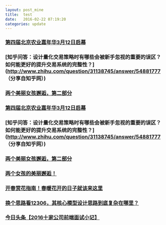 ```yaml
---
layout: post_mine
title:  test
date:   2016-02-22 07:19:20
categories: update
---
```

### [第四届北京农业嘉年华3月12日启幕](https://mp.weixin.qq.com/s?__biz=MzA4MTI4MDQzNQ==&mid=401888751&idx=1&sn=5eedd24e142591c14d14b6df6feff770&scene=0&key=710a5d99946419d9b9c2e634d7dc028d84e1803730e4651333b63a187de16b60140cb458365caab83379cf6b846a9a14&ascene=7&uin=MjI4OTg2NjU%3D&devicetype=android-21&version=26030d33&nettype=cmnet&pass_ticket=4babP2Z%2B0aOBs83rgrsmfwSa0hppbQCXFYjvXwYCdAw%3D)

### [知乎问答：设计量化交易策略时有哪些会被新手忽视的重要的误区？如何能更好的提升交易系统的完整性？](http://www.zhihu.com/question/31138745/answer/54881777 （分享自知乎网）)

### [两个美丽女孩邂逅，第二部分](https://mp.weixin.qq.com/s?__biz=MzAxODIwNDkzMw==&mid=403803110&idx=1&sn=59e18a0b75187edbdf7d2acf64f29b77&scene=0&key=710a5d99946419d9044facc265bf5b55d2fa5e8e6ec667e24bb8ad9441d4c7b37a7ace19f14706b689a975203f960018&ascene=7&uin=MjI4OTg2NjU%3D&devicetype=android-21&version=26030d33&nettype=cmnet&pass_ticket=4babP2Z%2B0aOBs83rgrsmfwSa0hppbQCXFYjvXwYCdAw%3D)

### [第四届北京农业嘉年华3月12日启幕](https://mp.weixin.qq.com/s?__biz=MzA4MTI4MDQzNQ==&mid=401888751&idx=1&sn=5eedd24e142591c14d14b6df6feff770&scene=0&key=710a5d99946419d9b9c2e634d7dc028d84e1803730e4651333b63a187de16b60140cb458365caab83379cf6b846a9a14&ascene=7&uin=MjI4OTg2NjU%3D&devicetype=android-21&version=26030d33&nettype=cmnet&pass_ticket=4babP2Z%2B0aOBs83rgrsmfwSa0hppbQCXFYjvXwYCdAw%3D)

### [知乎问答：设计量化交易策略时有哪些会被新手忽视的重要的误区？如何能更好的提升交易系统的完整性？](http://www.zhihu.com/question/31138745/answer/54881777 （分享自知乎网）)

### [两个美丽女孩邂逅，第二部分](https://mp.weixin.qq.com/s?__biz=MzAxODIwNDkzMw==&mid=403803110&idx=1&sn=59e18a0b75187edbdf7d2acf64f29b77&scene=0&key=710a5d99946419d9044facc265bf5b55d2fa5e8e6ec667e24bb8ad9441d4c7b37a7ace19f14706b689a975203f960018&ascene=7&uin=MjI4OTg2NjU%3D&devicetype=android-21&version=26030d33&nettype=cmnet&pass_ticket=4babP2Z%2B0aOBs83rgrsmfwSa0hppbQCXFYjvXwYCdAw%3D)

### [两个女孩的美丽邂逅！](https://mp.weixin.qq.com/s?__biz=MzAxODIwNDkzMw==&mid=403780291&idx=1&sn=1c3884fec698bb23380265020ca088ea&scene=0&key=710a5d99946419d9b1e80c6c2eb272f2c8d6515cc0673201244cfbd17c61563c1e738552e0706a534e8854d1391190e7&ascene=7&uin=MjI4OTg2NjU%3D&devicetype=android-21&version=26030d33&nettype=cmnet&pass_ticket=4babP2Z%2B0aOBs83rgrsmfwSa0hppbQCXFYjvXwYCdAw%3D)

### [开春赏花指南！春暖花开的日子就该来这里](https://mp.weixin.qq.com/s?__biz=MjM5NDcxMTE2NA==&mid=406088732&idx=1&sn=a212f3be2e9ba17389867c9f84cc2823&scene=0&key=710a5d99946419d90856bb6470100ba254e588e5148ff13f560453814bfc7138cecc7ef093722d54e62f2b1f49912e26&ascene=7&uin=MjI4OTg2NjU%3D&devicetype=android-21&version=26030d33&nettype=cmnet&pass_ticket=4babP2Z%2B0aOBs83rgrsmfwSa0hppbQCXFYjvXwYCdAw%3D)

### [换个思路看12306，其核心模型设计思路到底复杂在哪里？](https://mp.weixin.qq.com/s?__biz=MjM5MDE0Mjc4MA==&mid=402866528&idx=1&sn=3a3e9a4c177ae9d1964b27694dba4628&scene=0&key=710a5d99946419d93b3ce410e39d163267d8ac8c4d5a175b0f280d0237ae5e6616545225c9732a572d2ba67e898bff15&ascene=7&uin=MjI4OTg2NjU%3D&devicetype=android-21&version=26030d33&nettype=cmnet&pass_ticket=4babP2Z%2B0aOBs83rgrsmfwSa0hppbQCXFYjvXwYCdAw%3D)

### [今日头条【2016十家公司前端面试小记】](http://toutiao.com/item/6254324044569510401/?iid=3578109516&app=news_article&tt_from=android_share&utm_source=email&utm_medium=toutiao_android&utm_campaign=client_share)


